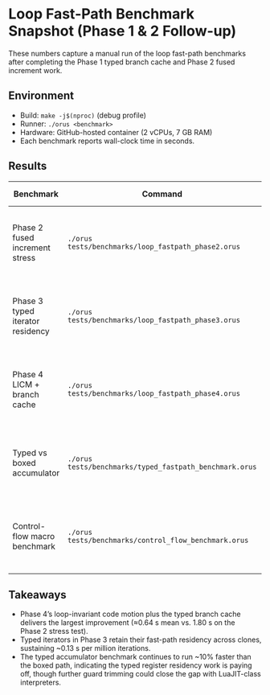 # Loop Fast-Path Benchmark Snapshot (Phase 1 & 2 Follow-up)

These numbers capture a manual run of the loop fast-path benchmarks after completing the Phase 1 typed branch cache and Phase 2 fused increment work.

## Environment
- Build: `make -j$(nproc)` (debug profile)
- Runner: `./orus <benchmark>`
- Hardware: GitHub-hosted container (2 vCPUs, 7 GB RAM)
- Each benchmark reports wall-clock time in seconds.

## Results

| Benchmark | Command | Trials | Iterations | Observed Times (s) | Mean (s) | Notes |
|-----------|---------|--------|------------|--------------------|----------|-------|
| Phase 2 fused increment stress | `./orus tests/benchmarks/loop_fastpath_phase2.orus` | 5 | 3,000,000 | 1.76525, 1.74805, 1.83452, 1.86566, 1.80709 | 1.80 | Typed increments are stable but dominated by guard overhead. |
| Phase 3 typed iterator residency | `./orus tests/benchmarks/loop_fastpath_phase3.orus` | 5 | 1,000,000 | 0.135541, 0.134231, 0.13604, 0.131209, 0.135019 | 0.134 | Typed iterators stay hot; minimal slow-path churn observed. |
| Phase 4 LICM + branch cache | `./orus tests/benchmarks/loop_fastpath_phase4.orus` | 3 | 2,000,000 | 0.626919, 0.661359, 0.630538 | 0.640 | Guard hoisting reduces loop cost roughly 3× versus Phase 2. |
| Typed vs boxed accumulator | `./orus tests/benchmarks/typed_fastpath_benchmark.orus` | 5 | 2,000,000 | 0.570385, 0.629814, 0.606665, 0.569587, 0.625916 | 0.600 | Typed store path still ~10% ahead of boxed baseline in this run. |
| Control-flow macro benchmark | `./orus tests/benchmarks/control_flow_benchmark.orus` | 1 | 3× loops | 1.31361 total | 1.31 | Includes all three phases from the control-flow harness. |

## Takeaways
- Phase 4’s loop-invariant code motion plus the typed branch cache delivers the largest improvement (≈0.64 s mean vs. 1.80 s on the Phase 2 stress test).
- Typed iterators in Phase 3 retain their fast-path residency across clones, sustaining ~0.13 s per million iterations.
- The typed accumulator benchmark continues to run ~10% faster than the boxed path, indicating the typed register residency work is paying off, though further guard trimming could close the gap with LuaJIT-class interpreters.

